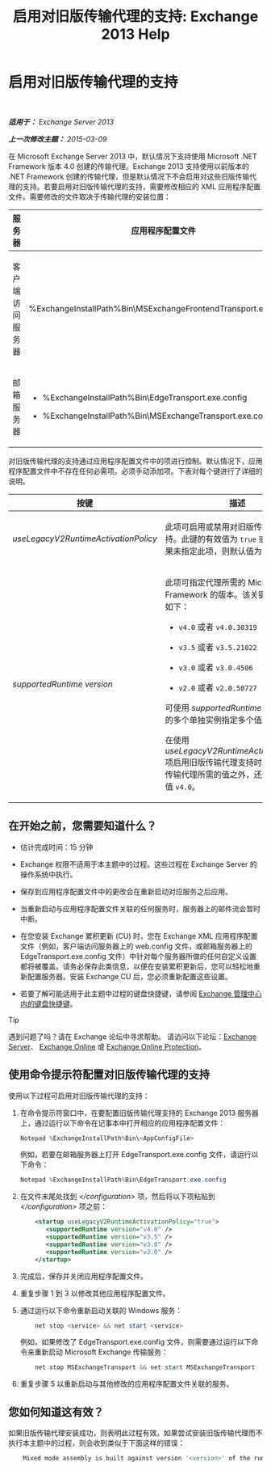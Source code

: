 ﻿---
title: '启用对旧版传输代理的支持: Exchange 2013 Help'
TOCTitle: 启用对旧版传输代理的支持
ms:assetid: 00617e87-7199-406e-b4a3-94378f657f1f
ms:mtpsurl: https://technet.microsoft.com/zh-cn/library/JJ591524(v=EXCHG.150)
ms:contentKeyID: 50489817
ms.date: 05/21/2018
mtps_version: v=EXCHG.150
ms.translationtype: MT
---

# 启用对旧版传输代理的支持

 

_**适用于：** Exchange Server 2013_

_**上一次修改主题：** 2015-03-09_

在 Microsoft Exchange Server 2013 中，默认情况下支持使用 Microsoft .NET Framework 版本 4.0 创建的传输代理。Exchange 2013 支持使用以前版本的 .NET Framework 创建的传输代理，但是默认情况下不会启用对这些旧版传输代理的支持。若要启用对旧版传输代理的支持，需要修改相应的 XML 应用程序配置文件。需要修改的文件取决于传输代理的安装位置：


<table>
<colgroup>
<col style="width: 33%" />
<col style="width: 33%" />
<col style="width: 33%" />
</colgroup>
<thead>
<tr class="header">
<th>服务器</th>
<th>应用程序配置文件</th>
<th>Microsoft Windows 服务</th>
</tr>
</thead>
<tbody>
<tr class="odd">
<td><p>客户端访问服务器</p></td>
<td><p>%ExchangeInstallPath%Bin\MSExchangeFrontendTransport.exe.config</p></td>
<td><p>Microsoft Exchange 前端传输 (MSExchangeFrontendTransport)</p></td>
</tr>
<tr class="even">
<td><p>邮箱服务器</p></td>
<td><ul>
<li><p>%ExchangeInstallPath%Bin\EdgeTransport.exe.config</p></li>
<li><p>%ExchangeInstallPath%Bin\MSExchangeTransport.exe.config</p></li>
</ul></td>
<td><p>Microsoft Exchange 传输 (MSExchangeTransport)</p></td>
</tr>
</tbody>
</table>


对旧版传输代理的支持通过应用程序配置文件中的项进行控制。默认情况下，应用程序配置文件中不存在任何必需项。必须手动添加项。下表对每个键进行了详细的说明。


<table>
<colgroup>
<col style="width: 50%" />
<col style="width: 50%" />
</colgroup>
<thead>
<tr class="header">
<th>按键</th>
<th>描述</th>
</tr>
</thead>
<tbody>
<tr class="odd">
<td><p><em>useLegacyV2RuntimeActivationPolicy</em></p></td>
<td><p>此项可启用或禁用对旧版传输代理的支持。此键的有效值为 <code>true</code> 或 <code>false</code>。如果未指定此项，则默认值为 <code>false</code>。</p></td>
</tr>
<tr class="even">
<td><p><em>supportedRuntime version</em></p></td>
<td><p>此项可指定代理所需的 Microsoft .NET Framework 的版本。该关键字的有效值如下：</p>
<ul>
<li><p><code>v4.0</code> 或者 <code>v4.0.30319</code></p></li>
<li><p><code>v3.5</code> 或者 <code>v3.5.21022</code></p></li>
<li><p><code>v3.0</code> 或者 <code>v3.0.4506</code></p></li>
<li><p><code>v2.0</code> 或者 <code>v2.0.50727</code></p></li>
</ul>
<p>可使用 <em>supportedRuntime version</em> 项的多个单独实例指定多个值。</p>
<p>在使用 <em>useLegacyV2RuntimeActivationPolicy</em> 项启用旧版传输代理支持时，除了旧版传输代理所需的值之外，还应始终指定值 <code>v4.0</code>。</p></td>
</tr>
</tbody>
</table>


## 在开始之前，您需要知道什么？

  - 估计完成时间：15 分钟

  - Exchange 权限不适用于本主题中的过程。这些过程在 Exchange Server 的操作系统中执行。

  - 保存到应用程序配置文件中的更改会在重新启动对应服务之后应用。

  - 当重新启动与应用程序配置文件关联的任何服务时，服务器上的邮件流会暂时中断。

  - 在您安装 Exchange 累积更新 (CU) 时，您在 Exchange XML 应用程序配置文件（例如，客户端访问服务器上的 web.config 文件，或邮箱服务器上的 EdgeTransport.exe.config 文件）中针对每个服务器所做的任何自定义设置都将被覆盖。请务必保存此类信息，以便在安装累积更新后，您可以轻松地重新配置服务器。安装 Exchange CU 后，您必须重新配置这些设置。

  - 若要了解可能适用于此主题中过程的键盘快捷键，请参阅 [Exchange 管理中心内的键盘快捷键](keyboard-shortcuts-in-the-exchange-admin-center-exchange-online-protection-help.md)。

> [!TIP]  
> 遇到问题了吗？请在 Exchange 论坛中寻求帮助。 请访问以下论坛：<a href="https://go.microsoft.com/fwlink/p/?linkid=60612">Exchange Server</a>、 <a href="https://go.microsoft.com/fwlink/p/?linkid=267542">Exchange Online</a> 或 <a href="https://go.microsoft.com/fwlink/p/?linkid=285351">Exchange Online Protection</a>。


## 使用命令提示符配置对旧版传输代理的支持

使用以下过程可启用对旧版传输代理的支持：

1.  在命令提示符窗口中，在要配置旧版传输代理支持的 Exchange 2013 服务器上，通过运行以下命令在记事本中打开相应的应用程序配置文件：
    
    ```powershell
    Notepad %ExchangeInstallPath%Bin\<AppConfigFile>
    ```
    
    例如，若要在邮箱服务器上打开 EdgeTransport.exe.config 文件，请运行以下命令：
    
    ```powershell
    Notepad %ExchangeInstallPath%Bin\EdgeTransport.exe.config
    ```

2.  在文件末尾处找到 *\</configuration\>* 项，然后将以下项粘贴到 *\</configuration\>* 项之前：
    
    ```XML
        <startup useLegacyV2RuntimeActivationPolicy="true">
           <supportedRuntime version="v4.0" />
           <supportedRuntime version="v3.5" />
           <supportedRuntime version="v3.0" />
           <supportedRuntime version="v2.0" />
        </startup>
    ```

3.  完成后，保存并关闭应用程序配置文件。

4.  重复步骤 1 到 3 以修改其他应用程序配置文件。

5.  通过运行以下命令重新启动关联的 Windows 服务：
    
    ```powershell
        net stop <service> && net start <service>
    ```

    例如，如果修改了 EdgeTransport.exe.config 文件，则需要通过运行以下命令来重新启动 Microsoft Exchange 传输服务：
    
    ```powershell
        net stop MSExchangeTransport && net start MSExchangeTransport
    ```
    
6.  重复步骤 5 以重新启动与其他修改的应用程序配置文件关联的服务。

## 您如何知道这有效？

如果旧版传输代理安装成功，则表明此过程有效。如果尝试安装旧版传输代理而不执行本主题中的过程，则会收到类似于下面这样的错误：

```powershell
    Mixed mode assembly is built against version '<version>' of the runtime and cannot be loaded in the 4.0 runtime without additional configuration information.
```

